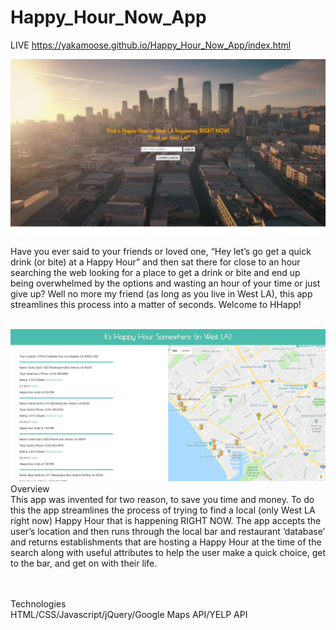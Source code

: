 # Happy_Hour_Now_App
LIVE   https://yakamoose.github.io/Happy_Hour_Now_App/index.html

<img src="homepage-pic.png">


Have you ever said to your friends or loved one, “Hey let’s go get a quick drink (or bite)  at a Happy Hour” and then sat there for close to an hour searching the web looking for a place to get a drink or bite and end up being overwhelmed by the options and wasting an hour of your time or just give up?  Well no more my friend (as long as you live in West LA), this app streamlines this process into a matter of seconds.  Welcome to HHapp!
<br><br>

<img src="resultspage-pic.png">

<br>
Overview
<br>
This app was invented for two reason, to save you time and money.  To do this the app streamlines the process of trying to find a local (only West LA right now) Happy Hour that is happening RIGHT NOW.  The app accepts the user’s location and then runs through the local bar and restaurant ‘database’ and returns establishments that are hosting a Happy Hour at the time of the search along with useful attributes to help the user make a quick choice, get to the bar, and get on with their life.

<br><br>
Technologies
<br>
HTML/CSS/Javascript/jQuery/Google Maps API/YELP API
